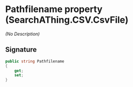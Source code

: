 # Pathfilename property (SearchAThing.CSV.CsvFile<T>)
_(No Description)_

## Signature
```csharp
public string Pathfilename
{
    get;
    set;
}
```
